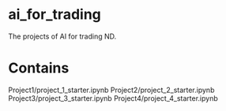 # ai_for_trading
The projects of AI for trading ND.

# Contains
Project1/project_1_starter.ipynb
Project2/project_2_starter.ipynb
Project3/project_3_starter.ipynb
Project4/project_4_starter.ipynb
